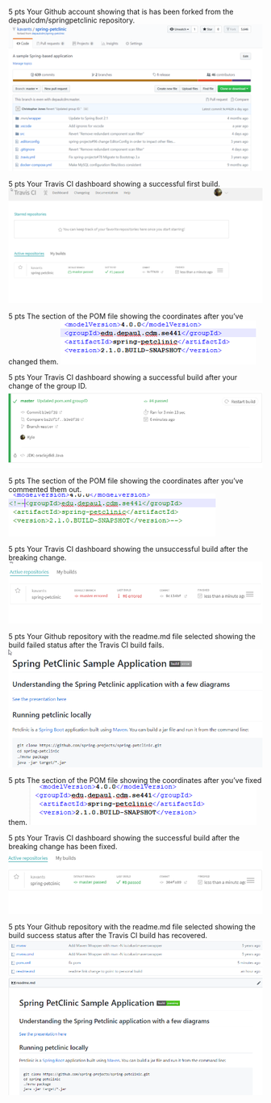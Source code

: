 
5 pts Your Github account showing that is has been forked from the depaulcdm/springpetclinic
repository.
![Successful Fork](images/petclinic%20forked.png)

5 pts Your Travis CI dashboard showing a successful first build.
![First Successful Travis Build](images/First%20Build%20Passed.png)

5 pts The section of the POM file showing the coordinates after you’ve changed them.
![Successful Coordinate Change](images/Pom_xml%20groupID.png)

5 pts Your Travis CI dashboard showing a successful build after your change of the group
ID.
![Successful Travis Build Post-Coordinate Change](images/travis%20post-groupID%20change.png)

5 pts The section of the POM file showing the coordinates after you’ve commented them
out.
![Coordinates commented out](images/pom_xml%20coordinates%20commented.png)

5 pts Your Travis CI dashboard showing the unsuccessful build after the breaking change.
![Failed Travis Build](images/failed%20travis%20build.png)

5 pts Your Github repository with the readme.md file selected showing the build failed
status after the Travis CI build fails.
![Failed readme.md](images/readme_md%20error.png)

5 pts The section of the POM file showing the coordinates after you’ve fixed them.
![Fixed pom](images/fixed%20pom.png)

5 pts Your Travis CI dashboard showing the successful build after the breaking change has
been fixed.
![Fixed Travis](images/travis%20fixed.png)

5 pts Your Github repository with the readme.md file selected showing the build success
status after the Travis CI build has recovered.
![Fixed readme](images/readme_md%20post%20fix.png)
